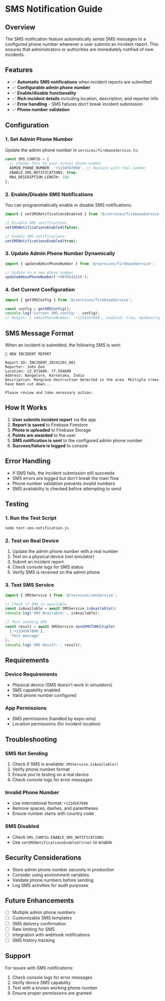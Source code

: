 # SMS Notification Guide

## Overview

The SMS notification feature automatically sends SMS messages to a configured phone number whenever a user submits an incident report. This ensures that administrators or authorities are immediately notified of new incidents.

## Features

- ✅ **Automatic SMS notifications** when incident reports are submitted
- ✅ **Configurable admin phone number** 
- ✅ **Enable/disable functionality**
- ✅ **Rich incident details** including location, description, and reporter info
- ✅ **Error handling** - SMS failures don't break incident submission
- ✅ **Phone number validation**

## Configuration

### 1. Set Admin Phone Number

Update the admin phone number in `services/firebaseService.ts`:

```typescript
const SMS_CONFIG = {
  // Change this to your actual phone number
  ADMIN_PHONE_NUMBER: '+1234567890', // Replace with real number
  ENABLE_SMS_NOTIFICATIONS: true,
  MAX_DESCRIPTION_LENGTH: 100
};
```

### 2. Enable/Disable SMS Notifications

You can programmatically enable or disable SMS notifications:

```typescript
import { setSMSNotificationsEnabled } from '@/services/firebaseService';

// Disable SMS notifications
setSMSNotificationsEnabled(false);

// Enable SMS notifications
setSMSNotificationsEnabled(true);
```

### 3. Update Admin Phone Number Dynamically

```typescript
import { updateAdminPhoneNumber } from '@/services/firebaseService';

// Update to a new phone number
updateAdminPhoneNumber('+9876543210');
```

### 4. Get Current Configuration

```typescript
import { getSMSConfig } from '@/services/firebaseService';

const config = getSMSConfig();
console.log('Current SMS config:', config);
// Output: { adminPhoneNumber: '+1234567890', enabled: true, maxDescriptionLength: 100 }
```

## SMS Message Format

When an incident is submitted, the following SMS is sent:

```
🚨 NEW INCIDENT REPORT

Report ID: INCIDENT_20241201_001
Reporter: John Doe
Location: 12.971600, 77.594600
Address: Bangalore, Karnataka, India
Description: Mangrove destruction detected in the area. Multiple trees have been cut down...

Please review and take necessary action.
```

## How It Works

1. **User submits incident report** via the app
2. **Report is saved** to Firebase Firestore
3. **Photo is uploaded** to Firebase Storage
4. **Points are awarded** to the user
5. **SMS notification is sent** to the configured admin phone number
6. **Success/failure is logged** to console

## Error Handling

- If SMS fails, the incident submission still succeeds
- SMS errors are logged but don't break the main flow
- Phone number validation prevents invalid numbers
- SMS availability is checked before attempting to send

## Testing

### 1. Run the Test Script

```bash
node test-sms-notification.js
```

### 2. Test on Real Device

1. Update the admin phone number with a real number
2. Test on a physical device (not simulator)
3. Submit an incident report
4. Check console logs for SMS status
5. Verify SMS is received on the admin phone

### 3. Test SMS Service

```typescript
import { SMSService } from '@/services/smsService';

// Check if SMS is available
const isAvailable = await SMSService.isAvailable();
console.log('SMS Available:', isAvailable);

// Test sending SMS
const result = await SMSService.sendSMSToMultiple(
  ['+1234567890'], 
  'Test message'
);
console.log('SMS Result:', result);
```

## Requirements

### Device Requirements
- Physical device (SMS doesn't work in simulators)
- SMS capability enabled
- Valid phone number configured

### App Permissions
- SMS permissions (handled by expo-sms)
- Location permissions (for incident location)

## Troubleshooting

### SMS Not Sending
1. Check if SMS is available: `SMSService.isAvailable()`
2. Verify phone number format
3. Ensure you're testing on a real device
4. Check console logs for error messages

### Invalid Phone Number
- Use international format: `+1234567890`
- Remove spaces, dashes, and parentheses
- Ensure number starts with country code

### SMS Disabled
- Check `SMS_CONFIG.ENABLE_SMS_NOTIFICATIONS`
- Use `setSMSNotificationsEnabled(true)` to enable

## Security Considerations

- Store admin phone number securely in production
- Consider using environment variables
- Validate phone numbers before sending
- Log SMS activities for audit purposes

## Future Enhancements

- [ ] Multiple admin phone numbers
- [ ] Customizable SMS templates
- [ ] SMS delivery confirmation
- [ ] Rate limiting for SMS
- [ ] Integration with webhook notifications
- [ ] SMS history tracking

## Support

For issues with SMS notifications:
1. Check console logs for error messages
2. Verify device SMS capability
3. Test with a known working phone number
4. Ensure proper permissions are granted
